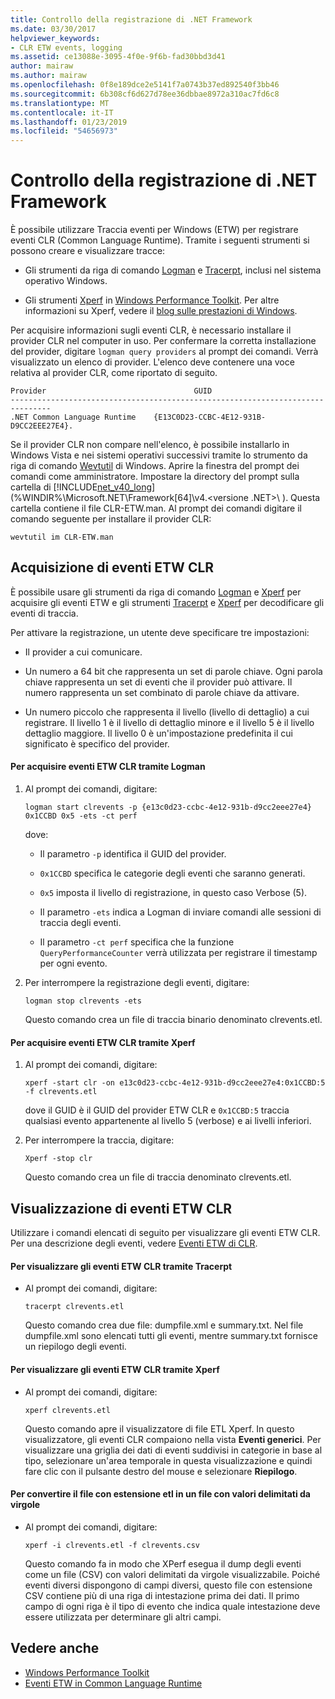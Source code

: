 ```yaml
---
title: Controllo della registrazione di .NET Framework
ms.date: 03/30/2017
helpviewer_keywords:
- CLR ETW events, logging
ms.assetid: ce13088e-3095-4f0e-9f6b-fad30bbd3d41
author: mairaw
ms.author: mairaw
ms.openlocfilehash: 0f8e189dce2e5141f7a0743b37ed892540f3bb46
ms.sourcegitcommit: 6b308cf6d627d78ee36dbbae8972a310ac7fd6c8
ms.translationtype: MT
ms.contentlocale: it-IT
ms.lasthandoff: 01/23/2019
ms.locfileid: "54656973"
---
```

# <a name="controlling-net-framework-logging"></a>Controllo della registrazione di .NET Framework
È possibile utilizzare Traccia eventi per Windows (ETW) per registrare eventi CLR (Common Language Runtime). Tramite i seguenti strumenti si possono creare e visualizzare tracce:  
  
-   Gli strumenti da riga di comando [Logman](/windows-server/administration/windows-commands/logman) e [Tracerpt](/windows-server/administration/windows-commands/tracerpt_1), inclusi nel sistema operativo Windows.  
  
-   Gli strumenti [Xperf](/windows-hardware/test/wpt/xperf-command-line-reference) in [Windows Performance Toolkit](/windows-hardware/test/wpt/). Per altre informazioni su Xperf, vedere il [blog sulle prestazioni di Windows](https://go.microsoft.com/fwlink/?LinkId=179509).  
  
 Per acquisire informazioni sugli eventi CLR, è necessario installare il provider CLR nel computer in uso. Per confermare la corretta installazione del provider, digitare `logman query providers` al prompt dei comandi. Verrà visualizzato un elenco di provider. L'elenco deve contenere una voce relativa al provider CLR, come riportato di seguito.  
  
```  
Provider                                 GUID  
-------------------------------------------------------------------------------  
.NET Common Language Runtime    {E13C0D23-CCBC-4E12-931B-D9CC2EEE27E4}.  
```  
  
 Se il provider CLR non compare nell'elenco, è possibile installarlo in Windows Vista e nei sistemi operativi successivi tramite lo strumento da riga di comando [Wevtutil](/windows-server/administration/windows-commands/wevtutil) di Windows. Aprire la finestra del prompt dei comandi come amministratore. Impostare la directory del prompt sulla cartella di [!INCLUDE[net_v40_long](../../../includes/net-v40-long-md.md)] (%WINDIR%\Microsoft.NET\Framework[64]\v4.\<versione .NET>\ ). Questa cartella contiene il file CLR-ETW.man. Al prompt dei comandi digitare il comando seguente per installare il provider CLR:  
  
 `wevtutil im CLR-ETW.man`  
  
## <a name="capturing-clr-etw-events"></a>Acquisizione di eventi ETW CLR  
 È possibile usare gli strumenti da riga di comando [Logman](/windows-server/administration/windows-commands/logman) e [Xperf](/windows-hardware/test/wpt/xperf-command-line-reference) per acquisire gli eventi ETW e gli strumenti [Tracerpt](/windows-server/administration/windows-commands/tracerpt_1) e [Xperf](/windows-hardware/test/wpt/xperf-command-line-reference) per decodificare gli eventi di traccia.  
  
 Per attivare la registrazione, un utente deve specificare tre impostazioni:  
  
-   Il provider a cui comunicare.  
  
-   Un numero a 64 bit che rappresenta un set di parole chiave. Ogni parola chiave rappresenta un set di eventi che il provider può attivare. Il numero rappresenta un set combinato di parole chiave da attivare.  
  
-   Un numero piccolo che rappresenta il livello (livello di dettaglio) a cui registrare. Il livello 1 è il livello di dettaglio minore e il livello 5 è il livello dettaglio maggiore. Il livello 0 è un'impostazione predefinita il cui significato è specifico del provider.  
  
#### <a name="to-capture-clr-etw-events-using-logman"></a>Per acquisire eventi ETW CLR tramite Logman  
  
1.  Al prompt dei comandi, digitare:  
  
     `logman start clrevents -p {e13c0d23-ccbc-4e12-931b-d9cc2eee27e4} 0x1CCBD 0x5 -ets -ct perf`  
  
     dove:  
  
    -   Il parametro `-p` identifica il GUID del provider.  
  
    -   `0x1CCBD` specifica le categorie degli eventi che saranno generati.  
  
    -   `0x5` imposta il livello di registrazione, in questo caso Verbose (5).  
  
    -   Il parametro `-ets` indica a Logman di inviare comandi alle sessioni di traccia degli eventi.  
  
    -   Il parametro `-ct perf` specifica che la funzione `QueryPerformanceCounter` verrà utilizzata per registrare il timestamp per ogni evento.  
  
2.  Per interrompere la registrazione degli eventi, digitare:  
  
     `logman stop clrevents -ets`  
  
     Questo comando crea un file di traccia binario denominato clrevents.etl.  
  
#### <a name="to-capture-clr-etw-events-using-xperf"></a>Per acquisire eventi ETW CLR tramite Xperf  
  
1.  Al prompt dei comandi, digitare:  
  
     `xperf -start clr -on e13c0d23-ccbc-4e12-931b-d9cc2eee27e4:0x1CCBD:5 -f clrevents.etl`  
  
     dove il GUID è il GUID del provider ETW CLR e `0x1CCBD:5` traccia qualsiasi evento appartenente al livello 5 (verbose) e ai livelli inferiori.  
  
2.  Per interrompere la traccia, digitare:  
  
     `Xperf -stop clr`  
  
     Questo comando crea un file di traccia denominato clrevents.etl.  
  
## <a name="viewing-clr-etw-events"></a>Visualizzazione di eventi ETW CLR  
 Utilizzare i comandi elencati di seguito per visualizzare gli eventi ETW CLR. Per una descrizione degli eventi, vedere [Eventi ETW di CLR](../../../docs/framework/performance/clr-etw-events.md).  
  
#### <a name="to-view-clr-etw-events-using-tracerpt"></a>Per visualizzare gli eventi ETW CLR tramite Tracerpt  
  
-   Al prompt dei comandi, digitare:  
  
     `tracerpt clrevents.etl`  
  
     Questo comando crea due file: dumpfile.xml e summary.txt. Nel file dumpfile.xml sono elencati tutti gli eventi, mentre summary.txt fornisce un riepilogo degli eventi.  
  
#### <a name="to-view-clr-etw-events-using-xperf"></a>Per visualizzare gli eventi ETW CLR tramite Xperf  
  
-   Al prompt dei comandi, digitare:  
  
     `xperf clrevents.etl`  
  
     Questo comando apre il visualizzatore di file ETL Xperf. In questo visualizzatore, gli eventi CLR compaiono nella vista **Eventi generici**. Per visualizzare una griglia dei dati di eventi suddivisi in categorie in base al tipo, selezionare un'area temporale in questa visualizzazione e quindi fare clic con il pulsante destro del mouse e selezionare **Riepilogo**.  
  
#### <a name="to-convert-the-etl-file-to-a-comma-separated-value-file"></a>Per convertire il file con estensione etl in un file con valori delimitati da virgole  
  
-   Al prompt dei comandi, digitare:  
  
     `xperf -i clrevents.etl -f clrevents.csv`  
  
     Questo comando fa in modo che XPerf esegua il dump degli eventi come un file (CSV) con valori delimitati da virgole visualizzabile. Poiché eventi diversi dispongono di campi diversi, questo file con estensione CSV contiene più di una riga di intestazione prima dei dati. Il primo campo di ogni riga è il tipo di evento che indica quale intestazione deve essere utilizzata per determinare gli altri campi.  
  
## <a name="see-also"></a>Vedere anche
- [Windows Performance Toolkit](/windows-hardware/test/wpt/)
- [Eventi ETW in Common Language Runtime](../../../docs/framework/performance/etw-events-in-the-common-language-runtime.md)
